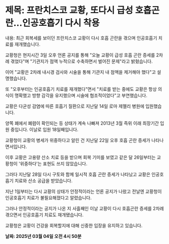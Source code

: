 # **제목: 프란치스코 교황, 또다시 급성 호흡곤란…인공호흡기 다시 착용**

  내용: 최근 회복세를 보이던 프란치스코 교황이 다시 호흡 곤란을 겪으며 인공호흡기 치료를 재개했습니다. 

교황청은 현지시간 3일 오후 언론 공지를 통해 "오늘 교황이 급성 호흡 곤란 증세를 2차례 겪었다"며 "기관지가 점액 누적으로 수축하면서 벌어진 문제"라고 밝혔습니다. 

이어 "교황은 2차례 내시경 검사와 시술을 통해 기관지 내 점액을 제거해야 했다"고 설명했습니다. 

또 "오후부터는 인공호흡기 치료를 재개했다"면서 "치료를 받는 중에도 교황은 항상 의식이 명확했고 방향 감각을 유지했으며 시술에 협조적이었다"고 부연했습니다. 

교황은 다균성 감염에 따른 호흡기 질환으로 지난달 14일 로마 제멜리 병원에 입원했습니다. 

양쪽 폐에서 폐렴이 확인되는 등 상태가 계속 나빠져 2013년 3월 즉위 이래 최장기간 입원 중입니다. 이날로 입원 18일째입니다. 

교황청이 교황의 병세가 위중하다고 알린 건 지난달 22일 오후 호흡 곤란 증세가 나타나면서입니다. 

이후 교황은 고용량 산소 치료 등을 받으며 회복 기미를 보였고 같은 달 26일부터는 교황청이 '위중하다'는 표현도 쓰지 않았습니다. 

그러다 지난달 28일 다시 구토와 함께 일시적 호흡 곤란 증세가 나타났고 교황은 인공호흡기 치료와 산소 공급을 받았습니다. 

지난 1일부터는 다시 교황의 상태가 안정적이라는 언론 공지가 나왔고 전날엔 교황청이 인공호흡기 치료가 불필요해졌다고 알렸습니다. 

그러나 안정적이라는 공지가 나온 지 사흘째인 이날 교황이 다시 호흡곤란 증세를 2차례 겪으면서 인공호흡기 치료도 재개됐습니다. 

교황청은 교황이 건강을 회복할지에 대해 신중한 입장을 유지하고 있습니다.

  **날짜: 2025년 03월 04일 오전 4시 50분**